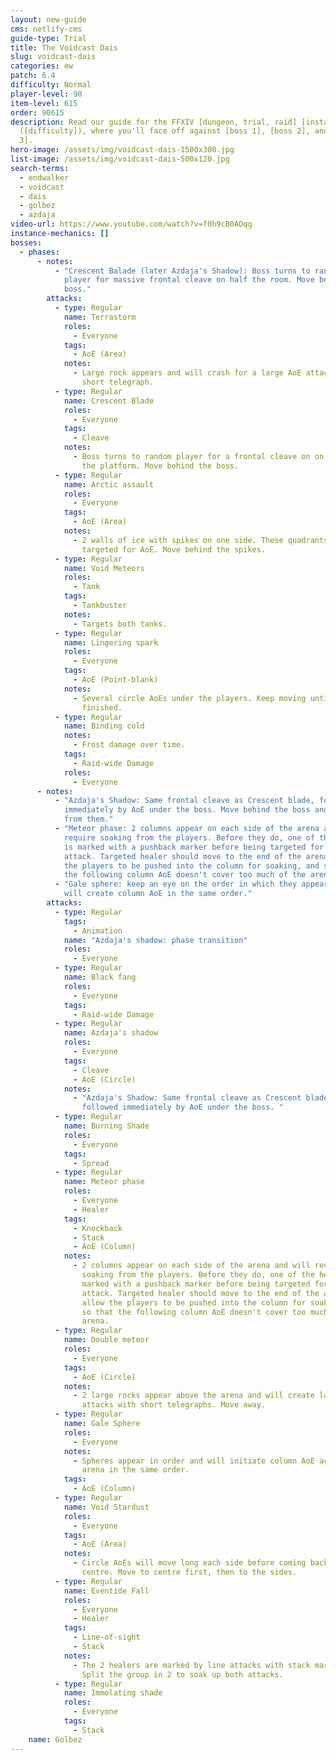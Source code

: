 ```yaml
---
layout: new-guide
cms: netlify-cms
guide-type: Trial
title: The Voidcast Dais
slug: voidcast-dais
categories: ew
patch: 6.4
difficulty: Normal
player-level: 90
item-level: 615
order: 90615
description: Read our guide for the FFXIV [dungeon, trial, raid] [instance name]
  ([difficulty]), where you'll face off against [boss 1], [boss 2], and [boss
  3].
hero-image: /assets/img/voidcast-dais-1500x300.jpg
list-image: /assets/img/voidcast-dais-500x120.jpg
search-terms:
  - endwalker
  - voidcast
  - dais
  - golbez
  - azdaja
video-url: https://www.youtube.com/watch?v=f0h9cB0AOqg
instance-mechanics: []
bosses:
  - phases:
      - notes:
          - "Crescent Balade (later Azdaja's Shadow): Boss turns to random
            player for massive frontal cleave on half the room. Move behind the
            boss."
        attacks:
          - type: Regular
            name: Terrastorm
            roles:
              - Everyone
            tags:
              - AoE (Area)
            notes:
              - Large rock appears and will crash for a large AoE attack with
                short telegraph.
          - type: Regular
            name: Crescent Blade
            roles:
              - Everyone
            tags:
              - Cleave
            notes:
              - Boss turns to random player for a frontal cleave on on half of
                the platform. Move behind the boss.
          - type: Regular
            name: Arctic assault
            roles:
              - Everyone
            tags:
              - AoE (Area)
            notes:
              - 2 walls of ice with spikes on one side. These quadrants will be
                targeted for AoE. Move behind the spikes.
          - type: Regular
            name: Void Meteors
            roles:
              - Tank
            tags:
              - Tankbuster
            notes:
              - Targets both tanks.
          - type: Regular
            name: Lingering spark
            roles:
              - Everyone
            tags:
              - AoE (Point-blank)
            notes:
              - Several circle AoEs under the players. Keep moving until
                finished.
          - type: Regular
            name: Binding cold
            notes:
              - Frost damage over time.
            tags:
              - Raid-wide Damage
            roles:
              - Everyone
      - notes:
          - "Azdaja's Shadow: Same frontal cleave as Crescent blade, followed
            immediately by AoE under the boss. Move behind the boss and away
            from them."
          - "Meteor phase: 2 columns appear on each side of the arena and will
            require soaking from the players. Before they do, one of the healer
            is marked with a pushback marker before being targeted for a column
            attack. Targeted healer should move to the end of the arena to allow
            the players to be pushed into the column for soaking, and so that
            the following column AoE doesn't cover too much of the arena."
          - "Gale sphere: keep an eye on the order in which they appear, as they
            will create column AoE in the same order."
        attacks:
          - type: Regular
            tags:
              - Animation
            name: "Azdaja's shadow: phase transition"
            roles:
              - Everyone
          - type: Regular
            name: Black fang
            roles:
              - Everyone
            tags:
              - Raid-wide Damage
          - type: Regular
            name: Azdaja's shadow
            roles:
              - Everyone
            tags:
              - Cleave
              - AoE (Circle)
            notes:
              - "Azdaja's Shadow: Same frontal cleave as Crescent blade,
                followed immediately by AoE under the boss. "
          - type: Regular
            name: Burning Shade
            roles:
              - Everyone
            tags:
              - Spread
          - type: Regular
            name: Meteor phase
            roles:
              - Everyone
              - Healer
            tags:
              - Knockback
              - Stack
              - AoE (Column)
            notes:
              - 2 columns appear on each side of the arena and will require
                soaking from the players. Before they do, one of the healer  is
                marked with a pushback marker before being targeted for a column
                attack. Targeted healer should move to the end of the arena to
                allow the players to be pushed into the column for soaking, and
                so that the following column AoE doesn't cover too much of the
                arena.
          - type: Regular
            name: Double meteor
            roles:
              - Everyone
            tags:
              - AoE (Circle)
            notes:
              - 2 large rocks appear above the arena and will create large AoE
                attacks with short telegraphs. Move away.
          - type: Regular
            name: Gale Sphere
            roles:
              - Everyone
            notes:
              - Spheres appear in order and will initiate column AoE across the
                arena in the same order.
            tags:
              - AoE (Column)
          - type: Regular
            name: Void Stardust
            roles:
              - Everyone
            tags:
              - AoE (Area)
            notes:
              - Circle AoEs will move long each side before coming back in the
                centre. Move to centre first, then to the sides.
          - type: Regular
            name: Eventide Fall
            roles:
              - Everyone
              - Healer
            tags:
              - Line-of-sight
              - Stack
            notes:
              - The 2 healers are marked by line attacks with stack markers.
                Split the group in 2 to soak up both attacks.
          - type: Regular
            name: Immolating shade
            roles:
              - Everyone
            tags:
              - Stack
    name: Golbez
---
```

